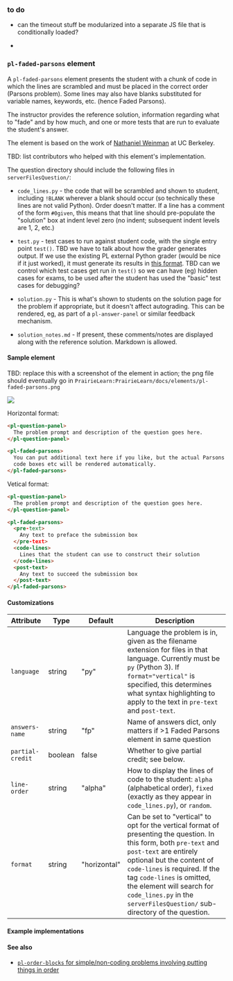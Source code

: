 ### to do

- can the timeout stuff be modularized into a separate JS file that is
conditionally loaded?

- 

### `pl-faded-parsons` element

A `pl-faded-parsons` element presents the student with a chunk of code
in which the lines are scrambled and must be placed in the correct
order (Parsons problem).  Some lines may also have blanks substituted for variable
names, keywords, etc. (hence Faded Parsons).

The instructor provides the reference solution, information regarding
what to "fade" and by how much, and one or more tests that are run to
evaluate the student's answer.

The element is based on the work of [Nathaniel
Weinman](https://www.cs.berkeley.edu/~nweinman) at UC Berkeley.

TBD: list contributors who helped with this element's implementation.

The question directory should include the following files in
`serverFilesQuestion/`:

* `code_lines.py` - the code that will be scrambled and shown to
student, including `!BLANK` wherever a blank should occur  (so
technically these lines are not valid Python).  Order doesn't matter.
If a line has a comment of the form `#0given`, this means that that
line should pre-populate the "solution" box at indent level zero (no
indent; subsequent indent levels are 1, 2, etc.)

* `test.py` - test cases to run against student code, with the single
entry point `test()`.  TBD we have to talk about how the grader generates output.
If we use the existing PL external Python grader (would be nice if it
just worked), it must generate its results in [this
format](https://prairielearn.readthedocs.io/en/latest/externalGrading/#grading-result). 
TBD can we control which test cases get run in  `test()` so we can
have (eg) hidden cases for exams, to be used after the student has
used the "basic" test cases for debugging?

* `solution.py` - This is what's shown to students on the solution
page for the problem if appropriate, but it doesn't affect
autograding.  This can be rendered, eg, as part of a
`pl-answer-panel` or similar feedback mechanism.

* `solution_notes.md` - If present, these comments/notes are displayed
along with the reference solution.  Markdown is allowed.

#### Sample element

TBD: replace this with a screenshot of the element in action; the png
file should eventually go in `PrairieLearn:PrairieLearn/docs/elements/pl-faded-parsons.png`

![](elements/pl-faded-parsons.png)

Horizontal format:
```html
<pl-question-panel>
  The problem prompt and description of the question goes here.
</pl-question-panel>

<pl-faded-parsons>
  You can put additional text here if you like, but the actual Parsons
  code boxes etc will be rendered automatically.
</pl-faded-parsons>
```

Vetical format:
```html
<pl-question-panel>
  The problem prompt and description of the question goes here.
</pl-question-panel>

<pl-faded-parsons>
  <pre-text>
    Any text to preface the submission box
  </pre-text>
  <code-lines>
    Lines that the student can use to construct their solution
  </code-lines>
  <post-text>
    Any text to succeed the submission box
  </post-text>
</pl-faded-parsons>
```

#### Customizations

Attribute | Type | Default | Description
--- | --- | --- | ---
`language`       | string  | "py"       | Language the problem is in, given as the filename extension for files in that language. Currently must be `py` (Python 3). If `format="vertical"` is specified, this determines what syntax highlighting to apply to the text in `pre-text` and `post-text`.
`answers-name`   | string  | "fp"       | Name of answers dict, only matters if >1 Faded Parsons element in same question
`partial-credit` | boolean | false      | Whether to give partial credit; see below.
`line-order`     | string  | "alpha"    | How to display the lines of code to the student: `alpha` (alphabetical order), `fixed` (exactly as they appear in `code_lines.py`), or `random`.
`format`         | string  | "horizontal" | Can be set to "vertical" to opt for the vertical format of presenting the question. In this form, both `pre-text` and `post-text` are entirely optional but the content of `code-lines` is required. If the tag `code-lines` is omitted, the element will search for `code_lines.py` in the `serverFilesQuestion/` sub-directory of the question.

#### Example implementations


#### See also

- [`pl-order-blocks` for simple/non-coding problems involving putting things in order](#pl-order-blocks)
